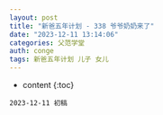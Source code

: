 ```yaml
---
layout: post
title: "新爸五年计划 - 338 爷爷奶奶来了"
date: "2023-12-11 13:14:06"
categories: 父范学堂
auth: conge
tags: 新爸五年计划 儿子 女儿
---
```

* content
{:toc}


```
2023-12-11 初稿
```
